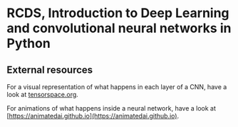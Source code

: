 # RCDS, Introduction to Deep Learning and convolutional neural networks in Python



## External resources

For a visual representation of what happens in each layer of a CNN, have a look at [tensorspace.org](tensorspace.org).

For animations of what happens inside a neural network, have a look at [https://animatedai.github.io](https://animatedai.github.io).
